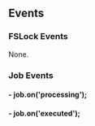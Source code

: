 ## Events

### FSLock Events
None.

### Job Events

#### - job.on('processing');
#### - job.on('executed');


